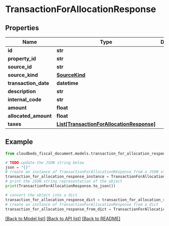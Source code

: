 # TransactionForAllocationResponse


## Properties

Name | Type | Description | Notes
------------ | ------------- | ------------- | -------------
**id** | **str** |  | [optional] 
**property_id** | **str** |  | [optional] 
**source_id** | **str** |  | [optional] 
**source_kind** | [**SourceKind**](SourceKind.md) |  | [optional] 
**transaction_date** | **datetime** |  | [optional] 
**description** | **str** |  | [optional] 
**internal_code** | **str** |  | [optional] 
**amount** | **float** |  | [optional] 
**allocated_amount** | **float** |  | [optional] 
**taxes** | [**List[TransactionForAllocationResponse]**](TransactionForAllocationResponse.md) |  | [optional] 

## Example

```python
from cloudbeds_fiscal_document.models.transaction_for_allocation_response import TransactionForAllocationResponse

# TODO update the JSON string below
json = "{}"
# create an instance of TransactionForAllocationResponse from a JSON string
transaction_for_allocation_response_instance = TransactionForAllocationResponse.from_json(json)
# print the JSON string representation of the object
print(TransactionForAllocationResponse.to_json())

# convert the object into a dict
transaction_for_allocation_response_dict = transaction_for_allocation_response_instance.to_dict()
# create an instance of TransactionForAllocationResponse from a dict
transaction_for_allocation_response_from_dict = TransactionForAllocationResponse.from_dict(transaction_for_allocation_response_dict)
```
[[Back to Model list]](../README.md#documentation-for-models) [[Back to API list]](../README.md#documentation-for-api-endpoints) [[Back to README]](../README.md)


